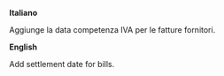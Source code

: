 **Italiano**

Aggiunge la data competenza IVA per le fatture fornitori.

**English**

Add settlement date for bills.
